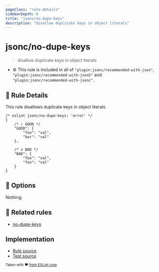 ```yaml
---
pageClass: "rule-details"
sidebarDepth: 0
title: "jsonc/no-dupe-keys"
description: "disallow duplicate keys in object literals"
---
```

# jsonc/no-dupe-keys

> disallow duplicate keys in object literals

- :gear: This rule is included in all of `"plugin:jsonc/recommended-with-json"`, `"plugin:jsonc/recommended-with-json5"` and `"plugin:jsonc/recommended-with-jsonc"`.

## :book: Rule Details

This rule disallows duplicate keys in object literals.

<eslint-code-block>

<!-- eslint-skip -->

```json5
/* eslint jsonc/no-dupe-keys: 'error' */
{
    /* ✓ GOOD */
    "GOOD": {
        "foo": "val",
        "bar": "val"
    },

    /* ✗ BAD */
    "BAD": {
        "foo": "val",
        "foo": "val"
    }
}
```

</eslint-code-block>

## :wrench: Options

Nothing.

## :couple: Related rules

- [no-dupe-keys]

[no-dupe-keys]: https://eslint.org/docs/rules/no-dupe-keys

## Implementation

- [Rule source](https://github.com/ota-meshi/eslint-plugin-jsonc/blob/master/lib/rules/no-dupe-keys.ts)
- [Test source](https://github.com/ota-meshi/eslint-plugin-jsonc/blob/master/tests/lib/rules/no-dupe-keys.js)

<sup>Taken with ❤️ [from ESLint core](https://eslint.org/docs/rules/no-dupe-keys)</sup>
